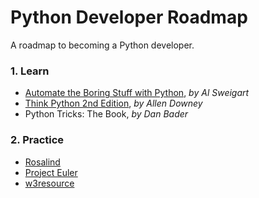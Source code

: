 # Python Developer Roadmap
A roadmap to becoming a Python developer.

### 1. Learn

- [Automate the Boring Stuff with Python](https://automatetheboringstuff.com/), *by Al Sweigart*
- [Think Python 2nd Edition](https://greenteapress.com/wp/think-python-2e/), *by Allen Downey*
- Python Tricks: The Book, *by Dan Bader*
    
### 2. Practice 

- [Rosalind](http://rosalind.info/problems/locations/) 
- [Project Euler](https://projecteuler.net/archives/)
- [w3resource](https://www.w3resource.com/python-exercises/)
